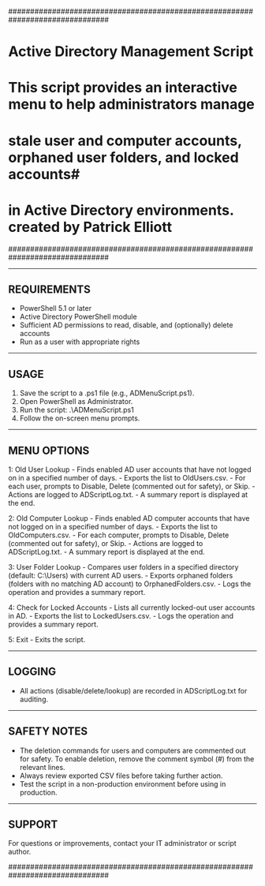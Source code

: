 ###############################################################################
#                          Active Directory Management Script                 #
#                                                                             #
# This script provides an interactive menu to help administrators manage      #
# stale user and computer accounts, orphaned user folders, and locked accounts#
# in Active Directory environments.     created by Patrick Elliott            #
###############################################################################

---------------------------
REQUIREMENTS
---------------------------
- PowerShell 5.1 or later
- Active Directory PowerShell module
- Sufficient AD permissions to read, disable, and (optionally) delete accounts
- Run as a user with appropriate rights

---------------------------
USAGE
---------------------------
1. Save the script to a .ps1 file (e.g., ADMenuScript.ps1).
2. Open PowerShell as Administrator.
3. Run the script: .\ADMenuScript.ps1
4. Follow the on-screen menu prompts.

---------------------------
MENU OPTIONS
---------------------------
1: Old User Lookup
    - Finds enabled AD user accounts that have not logged on in a specified number of days.
    - Exports the list to OldUsers.csv.
    - For each user, prompts to Disable, Delete (commented out for safety), or Skip.
    - Actions are logged to ADScriptLog.txt.
    - A summary report is displayed at the end.

2: Old Computer Lookup
    - Finds enabled AD computer accounts that have not logged on in a specified number of days.
    - Exports the list to OldComputers.csv.
    - For each computer, prompts to Disable, Delete (commented out for safety), or Skip.
    - Actions are logged to ADScriptLog.txt.
    - A summary report is displayed at the end.

3: User Folder Lookup
    - Compares user folders in a specified directory (default: C:\Users) with current AD users.
    - Exports orphaned folders (folders with no matching AD account) to OrphanedFolders.csv.
    - Logs the operation and provides a summary report.

4: Check for Locked Accounts
    - Lists all currently locked-out user accounts in AD.
    - Exports the list to LockedUsers.csv.
    - Logs the operation and provides a summary report.

5: Exit
    - Exits the script.

---------------------------
LOGGING
---------------------------
- All actions (disable/delete/lookup) are recorded in ADScriptLog.txt for auditing.

---------------------------
SAFETY NOTES
---------------------------
- The deletion commands for users and computers are commented out for safety.
  To enable deletion, remove the comment symbol (#) from the relevant lines.
- Always review exported CSV files before taking further action.
- Test the script in a non-production environment before using in production.

---------------------------
SUPPORT
---------------------------
For questions or improvements, contact your IT administrator or script author.

###############################################################################
